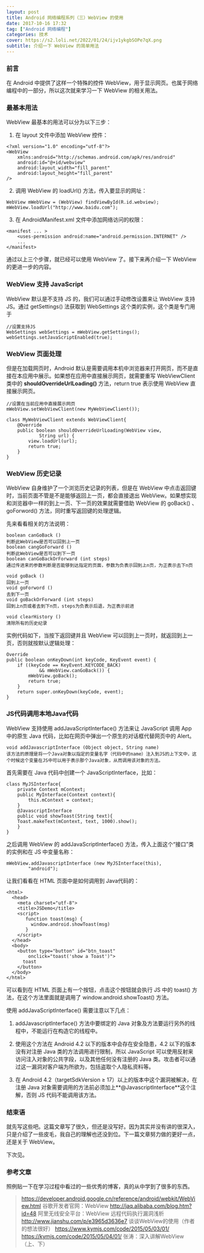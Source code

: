 ```yaml
---
layout: post
title: Android 网络编程系列（三）WebView 的使用
date: 2017-10-16 17:32
tag: ["Android 网络编程"]
categories: 技术
cover: https://s2.loli.net/2022/01/24/ijv1ykgbSOPe7qX.png
subtitle: 介绍一下 WebView 的简单用法
---
```

### 前言

在 Android 中提供了这样一个特殊的控件 WebView，用于显示网页。也属于网络编程中的一部分，所以这次就来学习一下 WebView 的相关用法。

### 最基本用法

WebView 最基本的用法可以分为以下三步：

1. 在 layout 文件中添加 WebView 控件：

```
<?xml version="1.0" encoding="utf-8"?>
<WebView  
	xmlns:android="http://schemas.android.com/apk/res/android"
    android:id="@+id/webview"
    android:layout_width="fill_parent"
    android:layout_height="fill_parent"
/>
```

2.  调用 WebView 的 loadUrl() 方法，传入要显示的网址：

```
WebView mWebView = (WebView) findViewById(R.id.webview);
mWebView.loadUrl("http://www.baidu.com");
```

3. 在 AndroidManifest.xml 文件中添加网络访问的权限：

```
<manifest ... >
    <uses-permission android:name="android.permission.INTERNET" />
    ...
</manifest>
```

通过以上三个步骤，就已经可以使用 WebView 了。接下来再介绍一下 WebView 的更进一步的内容。

### WebView 支持 JavaScript

WebView 默认是不支持 JS 的，我们可以通过手动修改设置来让 WebView 支持 JS。通过 getSettings() 法获取到 WebSettings 这个类的实例，这个类是专门用于 
```
//设置支持JS
WebSettings webSettings = mWebView.getSettings();
webSettings.setJavaScriptEnabled(true);
```

### WebView 页面处理

但是在加载网页时，Android 默认是需要调用本机中浏览器来打开网页，而不是直接在本应用中展示。如果想在应用中直接展示网页，就需要重写 WebViewClient 类中的 **shouldOverrideUrlLoading()** 方法，return true 表示使用 WebView 直接展示网页。

```
//设置在当前应用中直接展示网页
mWebView.setWebViewClient(new MyWebViewClient());

class MyWebViewClient extends WebViewClient{
    @Override
    public boolean shouldOverrideUrlLoading(WebView view, 
		    String url) {
        view.loadUrl(url);
        return true;
    }
}
```

### WebView 历史记录

WebView 自身维护了一个浏览历史记录的列表，但是在 WebView 中点击返回键时，当前页面不管是不是能够返回上一页，都会直接退出 WebView。如果想实现和浏览器中一样的到上一页、下一页的效果就需要借助 WebView 的 goBack() 、goForword() 方法，同时重写返回键的处理逻辑。
 
先来看看相关的方法说明：

```
boolean canGoBack ()
判断此WebView是否可以回到上一页
boolean cangGoForward ()
判断此WebView是否可以到下一页
boolean canGoBackOrForward (int steps)
通过传进来的参数判断是否能够到达指定的页面，参数为负表示回到上n页，为正表示去下n页

void goBack ()
回到上一页
void goForword ()
去到下一页
void goBackOrForward (int steps)
回到上n页或者去到下n页，steps为负表示后退，为正表示前进

void clearHistory ()
清除所有的历史纪录
```

实例代码如下，当按下返回键并且 WebView 可以回到上一页时，就返回到上一页，否则就按默认逻辑处理：

```
Override
public boolean onKeyDown(int keyCode, KeyEvent event) {
    if ((keyCode == KeyEvent.KEYCODE_BACK) 
		    && mWebView.canGoBack()) {
        mWebView.goBack();
        return true;
    }
    return super.onKeyDown(keyCode, event);
}
```

### JS代码调用本地Java代码

WebView 支持使用 addJavaScriptInterface() 方法来让 JavaScript 调用 App 中的原生 Java 代码，比如在网页中弹出一个原生的对话框代替网页中的 Alert。
```
void addJavascriptInterface (Object object, String name)
该方法的原理是将一个Java对象以指定的变量名字（代码中的name）注入到JS的上下文中，这个时候这个变量在JS中可以用于表示那个Java对象，从而调用该对象的方法。
```

首先需要在 Java 代码中创建一个 JavaScriptInterface，比如：

```
class MyJSInterface{
	private Context mContext;
	public MyInterface(Context context){
		this.mContext = context;
	}
	@JavascriptInterface
	public void showToast(String text){
	Toast.makeText(mContext, text, 1000).show();
	}
}
```

之后调用 WebView 的 addJavaScriptInterface() 方法，传入上面这个“接口”类的实例和在 JS 中变量名称：

```
mWebView.addJavascriptInterface (new MyJSInterface(this), 
		"android");
```

让我们看看在 HTML 页面中是如何调用到 Java代码的：

```
<html>
  <head> 
    <meta charset="utf-8"> 
    <title>JSDemo</title> 
    <script>
       function toast(msg) {
         window.android.showToast(msg)
       }
    </script>
  </head>
  <body>
    <button type="button" id="btn_toast" 
        onclick="toast('show a Toast')">
      toast
    </button>
  </body>
</html>
```

可以看到在 HTML 页面上有一个按钮，点击这个按钮就会执行 JS 中的 toast() 方法，在这个方法里面就是调用了 window.android.showToast() 方法。

使用 addJavaScriptInterface() 需要注意以下几点：

1. addJavascriptInterface() 方法中要绑定的 Java 对象及方法要运行另外的线程中，不能运行在构造它的线程中。

2. 使用这个方法在 Android 4.2 以下的版本中会存在安全隐患，4.2 以下的版本没有对注册 Java 类的方法调用进行限制，所以 JavaScript 可以使用反射来访问注入对象的公共字段，以及其他任何没有注册的 Java 类。攻击者可以通过这一漏洞对客户端为所欲为，包括盗取个人隐私资料等。

3. 在 Android 4.2（targetSdkVersion ≥ 17）以上的版本中这个漏洞被解决，在注册 Java 对象需要调用的方法前必须加上**@JavascriptInterface**这个注解，否则 JS 代码不能调用该方法。

### 结束语

就先写这些吧。这篇文章写了很久，但还是没写好。因为其实并没有讲的很深入，只是介绍了一些皮毛，我自己的理解也还没到位。下一篇文章努力做的更好一点，还是关于 WebView。

下次见。

### 参考文章

照例贴一下在学习过程中看过的一些优秀的博客，真的从中学到了很多的东西。

>https://developer.android.google.cn/reference/android/webkit/WebView.html
>谷歌开发者官网：WebView
>http://jaq.alibaba.com/blog.htm?id=48
>阿里无线安全平台：WebView 远程代码执行漏洞浅析
>http://www.jianshu.com/p/e3965d3636e7
>谈谈WebView的使用（作者的想法很好）
>https://www.kymjs.com/code/2015/05/03/01/
>https://kymjs.com/code/2015/05/04/01/
>张涛：深入讲解WebView（上、下）














